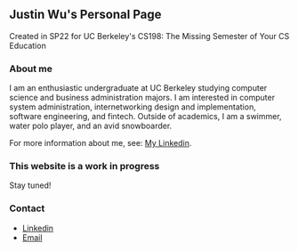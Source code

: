 ## Justin Wu's Personal Page

Created in SP22 for UC Berkeley's CS198: The Missing Semester of Your CS Education

### About me

I am an enthusiastic undergraduate at UC Berkeley studying computer science and business administration majors. I am interested in computer system administration, internetworking design and implementation, software engineering, and fintech. Outside of academics, I am a swimmer, water polo player, and an avid snowboarder.


For more information about me, see: [My Linkedin](https://www.linkedin.com/in/justinwu25/).

### This website is a work in progress

Stay tuned!

### Contact

- [Linkedin](https://www.linkedin.com/in/justinwu25/)
- [Email](jwu25@berkeley.edu)
